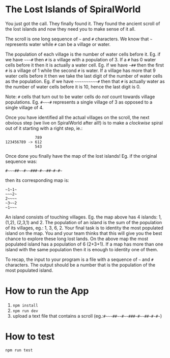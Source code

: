 # The Lost Islands of SpiralWorld

You just got the call. They finally found it. They found the ancient scroll of the lost islands and now they need you to make sense of it all.

The scroll is one long sequence of `~` and `#` characters. We know that `~` represents water while `#` can be a village or water.

The population of each village is the number of water cells before it. Eg. if we have `~~~#` then `#` is a village with a population of 3. If a `#` has 0 water cells before it then it is actually a water cell. Eg. if we have `~##` then the first `#` is a village of 1 while the second `#` is water. If a village has more that 9 water cells before it then we take the last digit of the number of water cells as the population. Eg. if we have `~~~~~~~~~~#` then that `#` is actually water as the number of water cells before it is 10, hence the last digit is 0. 

Note: `#` cells that turn out to be water cells do *not* count towards village populations. Eg. `#~~~#` represents a single village of 3 as opposed to a single village of 4.

Once you have identified all the actual villages on the scroll, the next obvious step (we live on SpiralWorld after all!) is to make a *clockwise* spiral out of it starting with a right step, ie.:

```
             789
123456789 -> 612
             543
```

Once done you finally have the map of the lost islands! Eg. if the original sequence was:

`#~~~##~~#~~###~#~~##~#~#~`

then its corresponding map is:

```
~1~1~
~~~2~
2~~~~
~3~~2
~1~~~
```

An island consists of touching villages. Eg. the map above has 4 islands: 1, (1,2), (2,3,1) and 2. The population of an island is the sum of the population of its villages, eg.: 1, 3, 6, 2. Your final task is to identity the most populated island on the map. You and your team thinks that this will give you the best chance to explore these long lost lands. On the above map the most populated island has a population of 6 (2+3+1). If a map has more than one island with the same population then it is enough to identity one of them.

To recap, the input to your program is a file with a sequence of `~` and `#` characters. The output should be a number that is the population of the most populated island.

# How to run the App
1. `npm install`
2. `npm run dev`
3. upload a text file that contains a scroll (eg.:`#~~~##~~#~~###~#~~##~#~#~`)

# How to test
`npm run test`
